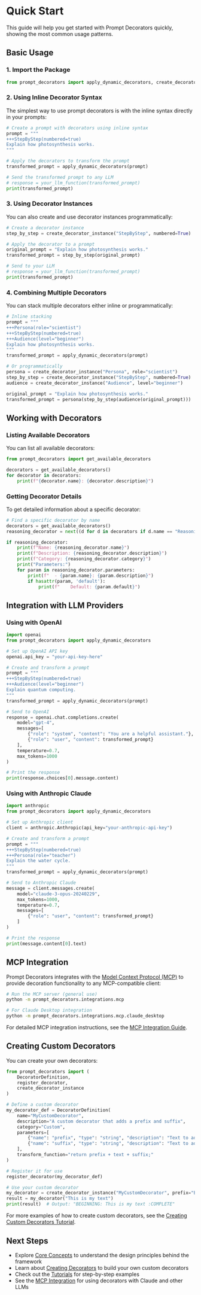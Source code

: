 # Quick Start

This guide will help you get started with Prompt Decorators quickly, showing the most common usage patterns.

## Basic Usage

### 1. Import the Package

```python
from prompt_decorators import apply_dynamic_decorators, create_decorator_instance
```

### 2. Using Inline Decorator Syntax

The simplest way to use prompt decorators is with the inline syntax directly in your prompts:

```python
# Create a prompt with decorators using inline syntax
prompt = """
+++StepByStep(numbered=true)
Explain how photosynthesis works.
"""

# Apply the decorators to transform the prompt
transformed_prompt = apply_dynamic_decorators(prompt)

# Send the transformed prompt to any LLM
# response = your_llm_function(transformed_prompt)
print(transformed_prompt)
```

### 3. Using Decorator Instances

You can also create and use decorator instances programmatically:

```python
# Create a decorator instance
step_by_step = create_decorator_instance("StepByStep", numbered=True)

# Apply the decorator to a prompt
original_prompt = "Explain how photosynthesis works."
transformed_prompt = step_by_step(original_prompt)

# Send to your LLM
# response = your_llm_function(transformed_prompt)
print(transformed_prompt)
```

### 4. Combining Multiple Decorators

You can stack multiple decorators either inline or programmatically:

```python
# Inline stacking
prompt = """
+++Persona(role="scientist")
+++StepByStep(numbered=true)
+++Audience(level="beginner")
Explain how photosynthesis works.
"""
transformed_prompt = apply_dynamic_decorators(prompt)

# Or programmatically
persona = create_decorator_instance("Persona", role="scientist")
step_by_step = create_decorator_instance("StepByStep", numbered=True)
audience = create_decorator_instance("Audience", level="beginner")

original_prompt = "Explain how photosynthesis works."
transformed_prompt = persona(step_by_step(audience(original_prompt)))
```

## Working with Decorators

### Listing Available Decorators

You can list all available decorators:

```python
from prompt_decorators import get_available_decorators

decorators = get_available_decorators()
for decorator in decorators:
    print(f"{decorator.name}: {decorator.description}")
```

### Getting Decorator Details

To get detailed information about a specific decorator:

```python
# Find a specific decorator by name
decorators = get_available_decorators()
reasoning_decorator = next((d for d in decorators if d.name == "Reasoning"), None)

if reasoning_decorator:
    print(f"Name: {reasoning_decorator.name}")
    print(f"Description: {reasoning_decorator.description}")
    print(f"Category: {reasoning_decorator.category}")
    print("Parameters:")
    for param in reasoning_decorator.parameters:
        print(f"  - {param.name}: {param.description}")
        if hasattr(param, 'default'):
            print(f"    Default: {param.default}")
```

## Integration with LLM Providers

### Using with OpenAI

```python
import openai
from prompt_decorators import apply_dynamic_decorators

# Set up OpenAI API key
openai.api_key = "your-api-key-here"

# Create and transform a prompt
prompt = """
+++StepByStep(numbered=true)
+++Audience(level="beginner")
Explain quantum computing.
"""
transformed_prompt = apply_dynamic_decorators(prompt)

# Send to OpenAI
response = openai.chat.completions.create(
    model="gpt-4",
    messages=[
        {"role": "system", "content": "You are a helpful assistant."},
        {"role": "user", "content": transformed_prompt}
    ],
    temperature=0.7,
    max_tokens=1000
)

# Print the response
print(response.choices[0].message.content)
```

### Using with Anthropic Claude

```python
import anthropic
from prompt_decorators import apply_dynamic_decorators

# Set up Anthropic client
client = anthropic.Anthropic(api_key="your-anthropic-api-key")

# Create and transform a prompt
prompt = """
+++StepByStep(numbered=true)
+++Persona(role="teacher")
Explain the water cycle.
"""
transformed_prompt = apply_dynamic_decorators(prompt)

# Send to Anthropic Claude
message = client.messages.create(
    model="claude-3-opus-20240229",
    max_tokens=1000,
    temperature=0.7,
    messages=[
        {"role": "user", "content": transformed_prompt}
    ]
)

# Print the response
print(message.content[0].text)
```

## MCP Integration

Prompt Decorators integrates with the [Model Context Protocol (MCP)](https://github.com/mpaepper/mcp) to provide decoration functionality to any MCP-compatible client:

```bash
# Run the MCP server (general use)
python -m prompt_decorators.integrations.mcp

# For Claude Desktop integration
python -m prompt_decorators.integrations.mcp.claude_desktop
```

For detailed MCP integration instructions, see the [MCP Integration Guide](integrations/mcp.md).

## Creating Custom Decorators

You can create your own decorators:

```python
from prompt_decorators import (
    DecoratorDefinition,
    register_decorator,
    create_decorator_instance
)

# Define a custom decorator
my_decorator_def = DecoratorDefinition(
    name="MyCustomDecorator",
    description="A custom decorator that adds a prefix and suffix",
    category="Custom",
    parameters=[
        {"name": "prefix", "type": "string", "description": "Text to add before", "default": "START: "},
        {"name": "suffix", "type": "string", "description": "Text to add after", "default": " :END"}
    ],
    transform_function="return prefix + text + suffix;"
)

# Register it for use
register_decorator(my_decorator_def)

# Use your custom decorator
my_decorator = create_decorator_instance("MyCustomDecorator", prefix="BEGINNING: ", suffix=" :COMPLETE")
result = my_decorator("This is my text")
print(result)  # Output: "BEGINNING: This is my text :COMPLETE"
```

For more examples of how to create custom decorators, see the [Creating Custom Decorators Tutorial](tutorials/creating_custom_decorator.md).

## Next Steps

- Explore [Core Concepts](concepts.md) to understand the design principles behind the framework
- Learn about [Creating Decorators](creating_decorators.md) to build your own custom decorators
- Check out the [Tutorials](tutorials/creating_custom_decorator.md) for step-by-step examples
- See the [MCP Integration](integrations/mcp.md) for using decorators with Claude and other LLMs
